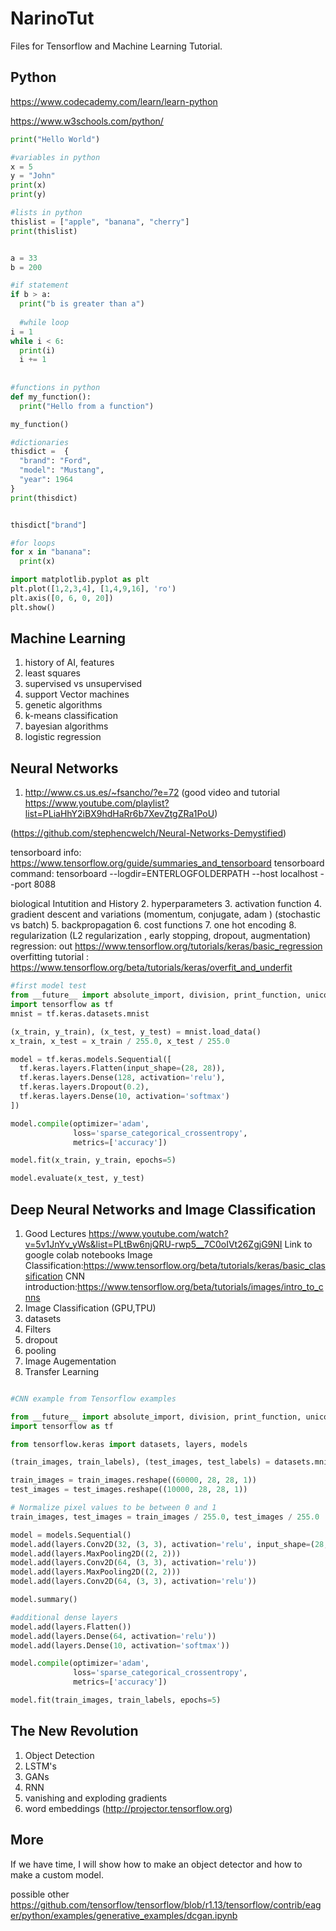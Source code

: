 # NarinoTut
Files for Tensorflow and Machine Learning Tutorial. 
## Python 
https://www.codecademy.com/learn/learn-python

https://www.w3schools.com/python/
```python
print("Hello World")

#variables in python
x = 5
y = "John"
print(x)
print(y)

#lists in python
thislist = ["apple", "banana", "cherry"]
print(thislist)


a = 33
b = 200

#if statement
if b > a:
  print("b is greater than a")
  
  #while loop
i = 1
while i < 6:
  print(i)
  i += 1
  
  
#functions in python  
def my_function():
  print("Hello from a function")

my_function()

#dictionaries
thisdict =	{
  "brand": "Ford",
  "model": "Mustang",
  "year": 1964
}
print(thisdict)


thisdict["brand"]

#for loops
for x in "banana":
  print(x)

import matplotlib.pyplot as plt
plt.plot([1,2,3,4], [1,4,9,16], 'ro')
plt.axis([0, 6, 0, 20])
plt.show()


```




## Machine Learning
1. history of AI, features
2. least squares
3. supervised vs unsupervised
4. support Vector machines
5. genetic algorithms 
6. k-means classification
7. bayesian algorithms 
8. logistic regression

## Neural Networks
1. http://www.cs.us.es/~fsancho/?e=72
(good video and tutorial https://www.youtube.com/playlist?list=PLiaHhY2iBX9hdHaRr6b7XevZtgZRa1PoU)

(https://github.com/stephencwelch/Neural-Networks-Demystified)

tensorboard info: https://www.tensorflow.org/guide/summaries_and_tensorboard
tensorboard command: tensorboard --logdir=ENTERLOGFOLDERPATH --host localhost --port 8088

biological Intutition and History
2. hyperparameters
3. activation function 
4. gradient descent and variations (momentum, conjugate, adam )
(stochastic vs batch)
5. backpropagation
6. cost functions
7. one hot encoding
8. regularization
(L2 regularization , early stopping, dropout, augmentation)
regression: out https://www.tensorflow.org/tutorials/keras/basic_regression
overfitting tutorial : https://www.tensorflow.org/beta/tutorials/keras/overfit_and_underfit

```python
#first model test
from __future__ import absolute_import, division, print_function, unicode_literals
import tensorflow as tf
mnist = tf.keras.datasets.mnist

(x_train, y_train), (x_test, y_test) = mnist.load_data()
x_train, x_test = x_train / 255.0, x_test / 255.0

model = tf.keras.models.Sequential([
  tf.keras.layers.Flatten(input_shape=(28, 28)),
  tf.keras.layers.Dense(128, activation='relu'),
  tf.keras.layers.Dropout(0.2),
  tf.keras.layers.Dense(10, activation='softmax')
])

model.compile(optimizer='adam',
              loss='sparse_categorical_crossentropy',
              metrics=['accuracy'])

model.fit(x_train, y_train, epochs=5)

model.evaluate(x_test, y_test)
```






## Deep Neural Networks and Image Classification
1. Good Lectures
https://www.youtube.com/watch?v=5v1JnYv_yWs&list=PLtBw6njQRU-rwp5__7C0oIVt26ZgjG9NI
Link to google colab notebooks 
Image Classification:https://www.tensorflow.org/beta/tutorials/keras/basic_classification
CNN introduction:https://www.tensorflow.org/beta/tutorials/images/intro_to_cnns
2. Image Classification (GPU,TPU)
3. datasets
4. Filters
5. dropout 
6. pooling
7. Image Augementation
8. Transfer Learning 

```python

#CNN example from Tensorflow examples

from __future__ import absolute_import, division, print_function, unicode_literals
import tensorflow as tf

from tensorflow.keras import datasets, layers, models

(train_images, train_labels), (test_images, test_labels) = datasets.mnist.load_data()

train_images = train_images.reshape((60000, 28, 28, 1))
test_images = test_images.reshape((10000, 28, 28, 1))

# Normalize pixel values to be between 0 and 1
train_images, test_images = train_images / 255.0, test_images / 255.0

model = models.Sequential()
model.add(layers.Conv2D(32, (3, 3), activation='relu', input_shape=(28, 28, 1)))
model.add(layers.MaxPooling2D((2, 2)))
model.add(layers.Conv2D(64, (3, 3), activation='relu'))
model.add(layers.MaxPooling2D((2, 2)))
model.add(layers.Conv2D(64, (3, 3), activation='relu'))

model.summary()

#additional dense layers
model.add(layers.Flatten())
model.add(layers.Dense(64, activation='relu'))
model.add(layers.Dense(10, activation='softmax'))

model.compile(optimizer='adam',
              loss='sparse_categorical_crossentropy',
              metrics=['accuracy'])

model.fit(train_images, train_labels, epochs=5)

```
## The New Revolution
1. Object Detection 
2. LSTM's
3. GANs
4. RNN
5. vanishing and exploding gradients 
6. word embeddings 
(http://projector.tensorflow.org)



## More
If we have time, I will show how to make an object detector and how to make a 
custom model. 

possible other https://github.com/tensorflow/tensorflow/blob/r1.13/tensorflow/contrib/eager/python/examples/generative_examples/dcgan.ipynb
